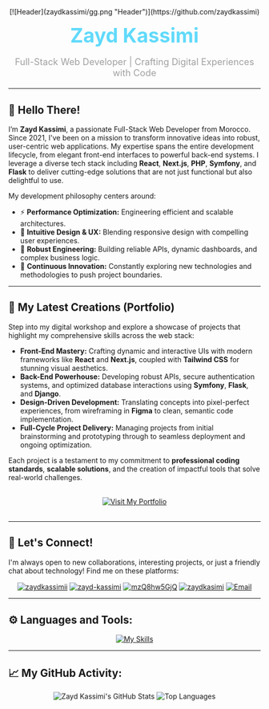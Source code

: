 <div align="center">
  [![Header](zaydkassimi/gg.png "Header")](https://github.com/zaydkassimi)
  <h1 style="color: #61DAFB; font-size: 2.8em; margin-top: 15px; margin-bottom: 5px;">Zayd Kassimi</h1>
  <p style="color: #A0A0A0; font-size: 1.3em; margin-bottom: 20px;">Full-Stack Web Developer | Crafting Digital Experiences with Code</p>
</div>


---

## 👋 Hello There!

I’m **Zayd Kassimi**, a passionate Full-Stack Web Developer from Morocco. Since 2021, I've been on a mission to transform innovative ideas into robust, user-centric web applications. My expertise spans the entire development lifecycle, from elegant front-end interfaces to powerful back-end systems. I leverage a diverse tech stack including **React**, **Next.js**, **PHP**, **Symfony**, and **Flask** to deliver cutting-edge solutions that are not just functional but also delightful to use.

My development philosophy centers around:

* ⚡ **Performance Optimization:** Engineering efficient and scalable architectures.
* 🎨 **Intuitive Design & UX:** Blending responsive design with compelling user experiences.
* 🔧 **Robust Engineering:** Building reliable APIs, dynamic dashboards, and complex business logic.
* 🚀 **Continuous Innovation:** Constantly exploring new technologies and methodologies to push project boundaries.

---

## 🚀 My Latest Creations (Portfolio)

Step into my digital workshop and explore a showcase of projects that highlight my comprehensive skills across the web stack:

* **Front-End Mastery:** Crafting dynamic and interactive UIs with modern frameworks like **React** and **Next.js**, coupled with **Tailwind CSS** for stunning visual aesthetics.
* **Back-End Powerhouse:** Developing robust APIs, secure authentication systems, and optimized database interactions using **Symfony**, **Flask**, and **Django**.
* **Design-Driven Development:** Translating concepts into pixel-perfect experiences, from wireframing in **Figma** to clean, semantic code implementation.
* **Full-Cycle Project Delivery:** Managing projects from initial brainstorming and prototyping through to seamless deployment and ongoing optimization.

Each project is a testament to my commitment to **professional coding standards**, **scalable solutions**, and the creation of impactful tools that solve real-world challenges.

<br>
<div align="center">
  <a href="https://zaydkassimi.vercel.app/" target="_blank">
    <img src="https://img.shields.io/badge/Explore_My_Portfolio-306998?style=for-the-badge&logo=vercel&logoColor=white" alt="Visit My Portfolio">
  </a>
</div>
<br>

---

## 🔗 Let's Connect!

I'm always open to new collaborations, interesting projects, or just a friendly chat about technology! Find me on these platforms:

<p align="center">
  <a href="https://x.com/zaydkassimii" target="blank"><img align="center" src="https://img.shields.io/badge/Twitter-1DA1F2?style=for-the-badge&logo=twitter&logoColor=white" alt="zaydkassimii" /></a>
  <a href="https://www.linkedin.com/in/zayd-kassimi/" target="_blank"><img align="center" src="https://img.shields.io/badge/LinkedIn-0077B5?style=for-the-badge&logo=linkedin&logoColor=white" alt="zayd-kassimi" /></a>
  <a href="https://discord.com/users/1057721336526549163" target="_blank"><img align="center" src="https://img.shields.io/badge/Discord-7289DA?style=for-the-badge&logo=discord&logoColor=white" alt="mzQ8hw5GjQ" /></a>
  <a href="https://instagram.com/zaydkasimii" target="_blank"><img align="center" src="https://img.shields.io/badge/Instagram-E4405F?style=for-the-badge&logo=instagram&logoColor=white" alt="zaydkasimi" /></a>
  <a href="mailto:your.email@example.com" target="_blank"><img align="center" src="https://img.shields.io/badge/Email-D14836?style=for-the-badge&logo=gmail&logoColor=white" alt="Email" /></a>
</p>

---

## ⚙️ Languages and Tools:

<p align="center">
  <a href="https://skillicons.dev">
    <img src="https://skillicons.dev/icons?i=php,js,py,html,css,bootstrap,react,nextjs,nodejs,express,mongodb,mysql,symfony,laravel,docker,gcp,figma,ps,linux,git,github,gitlab,vscode,wordpress,cpp" alt="My Skills">
  </a>
</p>

---

## 📈 My GitHub Activity:


<div align="center">
  <img src="https://github-readme-stats.vercel.app/api?username=ZaydKassimi&show_icons=true&theme=dark&hide_border=true&count_private=true" alt="Zayd Kassimi's GitHub Stats"/>
  <img src="https://github-readme-stats.vercel.app/api/top-langs/?username=ZaydKassimi&layout=compact&theme=dark&hide_border=true" alt="Top Languages"/>
</div>
